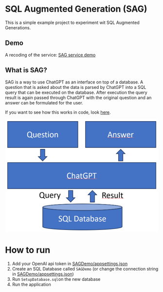# SQL Augmented Generation (SAG)

This is a simple example project to experiment wit SQL Augmented Generations.

## Demo

A recoding of the service: [SAG service demo](Video/SAG%20service%20recording.mp4)

## What is SAG?

SAG is a way to use ChatGPT as an interface on top of a database. A question that is asked about the data is parsed by ChatGPT into a SQL query that can be executed on the database. After execution the query result is again passed through ChatGPT with the original question and an answer can be formulated for the user.

If you want to see how this works in code, look [here](SAGDemo/Services/SagServiceBase.cs).

![SAG Diagram](Images/Sag_diagram.png)

# How to run

1) Add your OpenAI api token in [SAGDemo/appsettings.json](SagDemo/appsettings.json)
2) Create an SQL Database called `SAGDemo` (or change the connection string in [SAGDemo/appsettings.json](SagDemo/appsettings.json))
3) Run `SetupDatabase.sql`on the new database
4) Run the application
